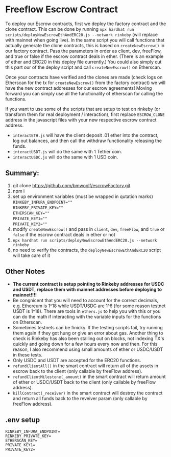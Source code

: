 # Freeflow Escrow Contract
To deploy our Escrow contracts, first we deploy the factory contract and the clone contract. This can be done by running `npx hardhat run scripts/deployNewEscrowEthAndERC20.js --network rinkeby` (will replace with mainnet when going live). In the same script you will call functions that actually generate the clone contracts, this is based on `createNewEscrow()` in our factory contract. Pass the parameters in order as client, dev, freeFlow, and true or false if the escrow contract deals in ether. (There is an example of ether and ERC20 in this deploy file currently.) You could also simply cut this part our of the deploy script and call `createNewEscrow()` on Etherscan.

Once your contracts have verified and the clones are made (check logs on Etherscan for the tx for `createNewEscrow()` from the factory contract) we will have the new contract addresses for our escrow agreements! Moving forward you can simply use all the functionality of etherscan for calling the functions.

If you want to use some of the scripts that are setup to test on rinkeby (or transform them for real deployment / interaction), first replace `ESCROW_CLONE` address in the javascript files with your new respective escrow contract address.

* `interactETH.js` will have the client deposit .01 ether into the contract, log out balances, and then call the withdraw functionality releasing the funds.
* `interactUSDT.js` will do the same with 1 Tether coin.
* `interactUSDC.js` will do the same with 1 USD coin.



## Summary:
1. git clone https://github.com/bmwoolf/escrowFactory.git
2. npm i
3. set up environment variables (must be wrapped in qutation marks)
  `RINKEBY_INFURA_ENDPOINT=""`  
  `RINKEBY_PRIVATE_KEY=""`  
  `ETHERSCAN_KEY=""`  
  `PRIVATE_KEY1=""`  
  `PRIVATE_KEY2=""`  
4. modify `createNewEscrow()` and pass in `client`, `dev`, `freeFlow`, and `true` or `false` if the escrow contract deals in ether or not
5. `npx hardhat run scripts/deployNewEscrowEthAndERC20.js --network rinkeby`
6. no need to verify the contracts, the `deployNewEscrowEthAndERC20` script will take care of it



## Other Notes
* **The current contract is setup pointing to Rinkeby addresses for USDC and USDT, replace them with mainnet addresses before deploying to mainnet!!!!**
* Be congnicent that you will need to account for the correct decimals, e.g. Ethereum is 1^18 while USDT/USDC are 1^6 (for some reason testnet USDT is 1^18). There are tools in `ethers.js` to help you with this or you can do the math if interacting with the variable inputs for the functions on Etherscan.
* Sometimes testnets can be finicky. If the testing scripts fail, try running them again if they got hung or give an error about gas. Another thing to check is Rinkeby has also been stalling out on blocks, not indexing TX's quickly and going down for a few hours every now and then. For this reason, I also recommend using small amounts of ether or USDC/USDT in these tests.
* Only USDC and USDT are accepted for the ERC20 functions.
* `refundClientAll()` in the smart contract will return all of the assets in escrow back to the client (only callable by freeFlow address).
* `refundClientMilestone(_amount)` in the smart contract will return amount of ether or USDC/USDT back to the client (only callable by freeFlow address).
* `killContract(_receiver)` in the smart contract will destroy the contract and return all funds back to the reveiver param (only callable by freeFlow address).


## .env setup

`RINKEBY_INFURA_ENDPOINT=`  
`RINKEBY_PRIVATE_KEY=`  
`ETHERSCAN_KEY=`  
`PRIVATE_KEY1=`  
`PRIVATE_KEY2=`
